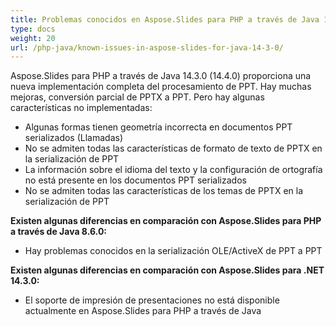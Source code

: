 ```yaml
---
title: Problemas conocidos en Aspose.Slides para PHP a través de Java 14.3.0
type: docs
weight: 20
url: /php-java/known-issues-in-aspose-slides-for-java-14-3-0/
---
```


Aspose.Slides para PHP a través de Java 14.3.0 (14.4.0) proporciona una nueva implementación completa del procesamiento de PPT. Hay muchas mejoras, conversión parcial de PPTX a PPT. Pero hay algunas características no implementadas:

- Algunas formas tienen geometría incorrecta en documentos PPT serializados (Llamadas)
- No se admiten todas las características de formato de texto de PPTX en la serialización de PPT
- La información sobre el idioma del texto y la configuración de ortografía no está presente en los documentos PPT serializados
- No se admiten todas las características de los temas de PPTX en la serialización de PPT

**Existen algunas diferencias en comparación con Aspose.Slides para PHP a través de Java 8.6.0:**

- Hay problemas conocidos en la serialización OLE/ActiveX de PPT a PPT

**Existen algunas diferencias en comparación con Aspose.Slides para .NET 14.3.0:**

- El soporte de impresión de presentaciones no está disponible actualmente en Aspose.Slides para PHP a través de Java